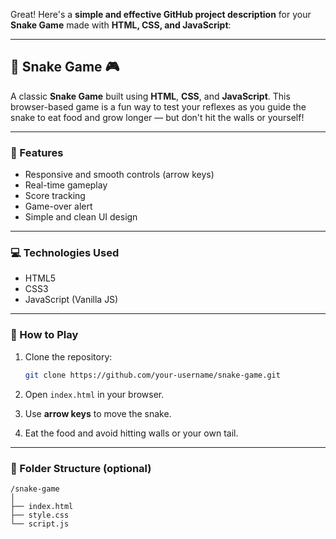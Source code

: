 Great! Here's a **simple and effective GitHub project description** for your **Snake Game** made with **HTML, CSS, and JavaScript**:

---

## 🐍 Snake Game 🎮

A classic **Snake Game** built using **HTML**, **CSS**, and **JavaScript**. This browser-based game is a fun way to test your reflexes as you guide the snake to eat food and grow longer — but don't hit the walls or yourself!

---

### 🔧 Features

* Responsive and smooth controls (arrow keys)
* Real-time gameplay
* Score tracking
* Game-over alert
* Simple and clean UI design

---

### 💻 Technologies Used

* HTML5
* CSS3
* JavaScript (Vanilla JS)

---

### 🚀 How to Play

1. Clone the repository:

   ```bash
   git clone https://github.com/your-username/snake-game.git
   ```
2. Open `index.html` in your browser.
3. Use **arrow keys** to move the snake.
4. Eat the food and avoid hitting walls or your own tail.

---



### 📁 Folder Structure (optional)

```
/snake-game
│
├── index.html
├── style.css
└── script.js
```

